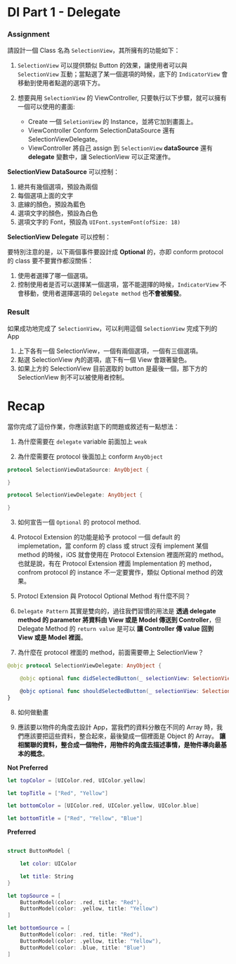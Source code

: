 # DI Part 1 - Delegate

### Assignment
請設計一個 Class 名為 `SelectionView`，其所擁有的功能如下：

1. `SelectionView` 可以提供類似 Button 的效果，讓使用者可以與 `SelectionView` 互動；當點選了某一個選項的時候，底下的 `IndicatorView` 會移動到使用者點選的選項下方。

2. 想要與用 `SelectionView` 的 ViewController, 只要執行以下步驟，就可以擁有一個可以使用的畫面:
   * Create 一個 `SeletionView` 的 Instance，並將它加到畫面上。
   * ViewController Conform SelectionDataSource 還有 SelectionViewDelegate。
   * ViewController 將自己 assign 到 `SelectionView` **dataSource** 還有 **delegate** 變數中，讓 SelectionView 可以正常運作。

**SelectionView DataSource** 可以控制：

1. 總共有幾個選項，預設為兩個
2. 每個選項上面的文字
3. 底線的顏色，預設為藍色
4. 選項文字的顏色，預設為白色
5. 選項文字的 Font，預設為 `UIFont.systemFont(ofSize: 18)`

**SelectionView Delegate** 可以控制：

要特別注意的是，以下兩個事件要設計成 **Optional** 的，亦即 conform protocol 的 class 要不要實作都沒關係：

1. 使用者選擇了哪一個選項。
2. 控制使用者是否可以選擇某一個選項，當不能選擇的時候，`IndicatorView` 不會移動，使用者選擇選項的 `Delegate method` 也**不會被觸發**。

### Result

如果成功地完成了 `SelectionView`，可以利用這個 `SelectionView` 完成下列的 App

1. 上下各有一個 SelectionView，一個有兩個選項，一個有三個選項。
2. 點選 SelectionView 內的選項，底下有一個 View 會跟著變色。
3. 如果上方的 SelectionView 目前選取的 button 是最後一個，那下方的 SelectionView 則不可以被使用者控制。

# Recap

當你完成了這份作業，你應該對底下的問題或敘述有一點想法：
1. 為什麼需要在 `delegate` variable 前面加上 `weak`

2. 為什麼需要在 protocol 後面加上 conform `AnyObject`

```swift
protocol SelectionViewDataSource: AnyObject {

}

protocol SelectionViewDelegate: AnyObject {

}
```

3. 如何宣告一個 `Optional` 的 protocol method.

4. Protocol Extension 的功能是給予 protocol 一個 default 的 implemetation，當 conform 的 class 或 struct 沒有 implement 某個 method 的時候，iOS 就會使用在 Protocol Extension 裡面所寫的 method。也就是說，有在 Protocol Extension 裡面 Implementation 的 method，confrom protocol 的 instance 不一定要實作，類似 Optional method 的效果。

5. Protocl Extension 與 Protocol Optional Method 有什麼不同？

6. `Delegate Pattern` 其實是雙向的，過往我們習慣的用法是 **透過 delegate method 的 parameter 將資料由 View 或是 Model 傳送到 Controller**，但 Delegate Method 的 `return value` 是可以 **讓 Controller 傳 value 回到 View 或是 Model 裡面**。

7. 為什麼在 protocol 裡面的 method，前面需要帶上 SelectionView？

```swift
@objc protocol SelectionViewDelegate: AnyObject {

    @objc optional func didSelectedButton(_ selectionView: SelectionView, at index: Int)

    @objc optional func shouldSelectedButton(_ selectionView: SelectionView, at index: Int) -> Bool
}
```

8. 如何做動畫

9. 應該要以物件的角度去設計 App，當我們的資料分散在不同的 Array 時，我們應該要把這些資料，整合起來，最後變成一個裡面是 Object 的 Array。
**讓相關聯的資料，整合成一個物件，用物件的角度去描述事情，是物件導向最基本的概念**。

**Not Preferred**

```swift
let topColor = [UIColor.red, UIColor.yellow]

let topTitle = ["Red", "Yellow"]

let bottomColor = [UIColor.red, UIColor.yellow, UIColor.blue]

let bottomTitle = ["Red", "Yellow", "Blue"]
```

**Preferred**

```swift

struct ButtonModel {

    let color: UIColor

    let title: String
}

let topSource = [
    ButtonModel(color: .red, title: "Red"),
    ButtonModel(color: .yellow, title: "Yellow")
]

let bottomSource = [
    ButtonModel(color: .red, title: "Red"),
    ButtonModel(color: .yellow, title: "Yellow"),
    ButtonModel(color: .blue, title: "Blue")
]

```
